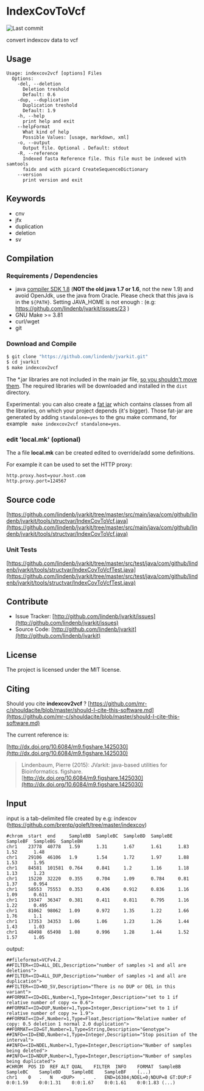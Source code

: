 # IndexCovToVcf

![Last commit](https://img.shields.io/github/last-commit/lindenb/jvarkit.png)

convert indexcov data to vcf


## Usage

```
Usage: indexcov2vcf [options] Files
  Options:
    -del, --deletion
      Deletion treshold
      Default: 0.6
    -dup, --duplication
      Duplication treshold
      Default: 1.9
    -h, --help
      print help and exit
    --helpFormat
      What kind of help
      Possible Values: [usage, markdown, xml]
    -o, --output
      Output file. Optional . Default: stdout
    -R, --reference
      Indexed fasta Reference file. This file must be indexed with samtools 
      faidx and with picard CreateSequenceDictionary
    --version
      print version and exit

```


## Keywords

 * cnv
 * jfx
 * duplication
 * deletion
 * sv


## Compilation

### Requirements / Dependencies

* java [compiler SDK 1.8](http://www.oracle.com/technetwork/java/index.html) (**NOT the old java 1.7 or 1.6**, not the new 1.9) and avoid OpenJdk, use the java from Oracle. Please check that this java is in the `${PATH}`. Setting JAVA_HOME is not enough : (e.g: https://github.com/lindenb/jvarkit/issues/23 )
* GNU Make >= 3.81
* curl/wget
* git


### Download and Compile

```bash
$ git clone "https://github.com/lindenb/jvarkit.git"
$ cd jvarkit
$ make indexcov2vcf
```

The *.jar libraries are not included in the main jar file, [so you shouldn't move them](https://github.com/lindenb/jvarkit/issues/15#issuecomment-140099011 ).
The required libraries will be downloaded and installed in the `dist` directory.

Experimental: you can also create a [fat jar](https://stackoverflow.com/questions/19150811/) which contains classes from all the libraries, on which your project depends (it's bigger). Those fat-jar are generated by adding `standalone=yes` to the gnu make command, for example ` make indexcov2vcf standalone=yes`.

### edit 'local.mk' (optional)

The a file **local.mk** can be created edited to override/add some definitions.

For example it can be used to set the HTTP proxy:

```
http.proxy.host=your.host.com
http.proxy.port=124567
```
## Source code 

[https://github.com/lindenb/jvarkit/tree/master/src/main/java/com/github/lindenb/jvarkit/tools/structvar/IndexCovToVcf.java](https://github.com/lindenb/jvarkit/tree/master/src/main/java/com/github/lindenb/jvarkit/tools/structvar/IndexCovToVcf.java)

### Unit Tests

[https://github.com/lindenb/jvarkit/tree/master/src/test/java/com/github/lindenb/jvarkit/tools/structvar/IndexCovToVcfTest.java](https://github.com/lindenb/jvarkit/tree/master/src/test/java/com/github/lindenb/jvarkit/tools/structvar/IndexCovToVcfTest.java)


## Contribute

- Issue Tracker: [http://github.com/lindenb/jvarkit/issues](http://github.com/lindenb/jvarkit/issues)
- Source Code: [http://github.com/lindenb/jvarkit](http://github.com/lindenb/jvarkit)

## License

The project is licensed under the MIT license.

## Citing

Should you cite **indexcov2vcf** ? [https://github.com/mr-c/shouldacite/blob/master/should-I-cite-this-software.md](https://github.com/mr-c/shouldacite/blob/master/should-I-cite-this-software.md)

The current reference is:

[http://dx.doi.org/10.6084/m9.figshare.1425030](http://dx.doi.org/10.6084/m9.figshare.1425030)

> Lindenbaum, Pierre (2015): JVarkit: java-based utilities for Bioinformatics. figshare.
> [http://dx.doi.org/10.6084/m9.figshare.1425030](http://dx.doi.org/10.6084/m9.figshare.1425030)


## Input

input is a tab-delimited file created by e.g: indexcov (https://github.com/brentp/goleft/tree/master/indexcov)

```
#chrom  start  end     SampleBB  SampleBC  SampleBD  SampleBE  SampleBF  SampleBG  SampleBH
chr1    23778  40778   1.59      1.31      1.67      1.61      1.83      1.52      1.48
chr1    29106  46106   1.9       1.54      1.72      1.97      1.88      1.53      1.95
chr1    84581  101581  0.764     0.841     1.2       1.16      1.18      1.13      1.23
chr1    15220  32220   0.355     0.704     1.09      0.784     0.81      1.37      0.954
chr1    58553  75553   0.353     0.436     0.912     0.836     1.16      1.09      0.611
chr1    19347  36347   0.381     0.411     0.811     0.795     1.16      1.22      0.495
chr1    81062  98062   1.09      0.972     1.35      1.22      1.66      1.76      1.1
chr1    17353  34353   1.06      1.06      1.23      1.26      1.44      1.43      1.03
chr1    48498  65498   1.08      0.996     1.28      1.44      1.52      1.57      1.05
```

output:

```
##fileformat=VCFv4.2
##FILTER=<ID=ALL_DEL,Description="number of samples >1 and all are deletions">
##FILTER=<ID=ALL_DUP,Description="number of samples >1 and all are duplication">
##FILTER=<ID=NO_SV,Description="There is no DUP or DEL in this variant">
##FORMAT=<ID=DEL,Number=1,Type=Integer,Description="set to 1 if relative number of copy <= 0.6">
##FORMAT=<ID=DUP,Number=1,Type=Integer,Description="set to 1 if relative number of copy >= 1.9">
##FORMAT=<ID=F,Number=1,Type=Float,Description="Relative number of copy: 0.5 deletion 1 normal 2.0 duplication">
##FORMAT=<ID=GT,Number=1,Type=String,Description="Genotype">
##INFO=<ID=END,Number=1,Type=Integer,Description="Stop position of the interval">
##INFO=<ID=NDEL,Number=1,Type=Integer,Description="Number of samples being deleted">
##INFO=<ID=NDUP,Number=1,Type=Integer,Description="Number of samples being duplicated">
#CHROM	POS	ID	REF	ALT	QUAL	FILTER	INFO	FORMAT	SampleBB	SampleBC	SampleBD	SampleBE	SampleBF	(...)
chr1	0	.	N	<DUP>	.	.	END=16384;NDEL=0;NDUP=8	GT:DUP:F	0:0:1.59	0:0:1.31	0:0:1.67	0:0:1.61	0:0:1.83 (...)
```




